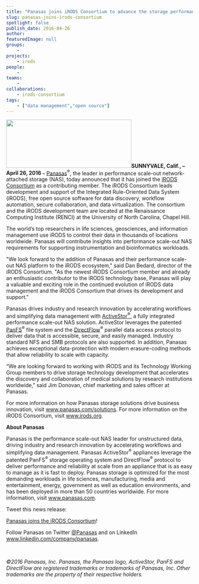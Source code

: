 ```yaml
---
title: "Panasas joins iRODS Consortium to advance the storage performance needs of life science markets"
slug: panasas-joins-irods-consortium
spotlight: false
publish_date: 2016-04-26
author: 
featuredImage: null
groups:
    - 
projects:
    - irods
people:
    - 
teams: 
    - 
collaborations:
    - irods-consortium
tags:
    - ["data management","open source"]
---
```

<strong><img class="alignleft size-full wp-image-15403" src="http://renci.org/wp-content/uploads/2016/04/panasas.png" alt="" width="338" height="130" />SUNNYVALE, Calif., – April 26, 2016 </strong>– <a href="http://www.panasas.com/" target="_blank">Panasas</a><sup>®</sup>, the leader in performance scale-out network-attached storage (NAS), today announced that it has joined the <a href="http://irods.org/" target="_blank">iRODS Consortium</a> as a contributing member. The iRODS Consortium leads development and support of the Integrated Rule-Oriented Data System (iRODS), free open source software for data discovery, workflow automation, secure collaboration, and data virtualization. The consortium and the iRODS development team are located at the Renaissance Computing Institute (RENCI) at the University of North Carolina, Chapel Hill.

<!--more-->

The world’s top researchers in life sciences, geosciences, and information management use iRODS to control their data in thousands of locations worldwide. Panasas will contribute insights into performance scale-out NAS requirements for supporting instrumentation and bioinformatics workloads.

"We look forward to the addition of Panasas and their performance scale-out NAS platform to the iRODS ecosystem," said Dan Bedard, director of the iRODS Consortium. "As the newest iRODS Consortium member and already an enthusiastic contributor to the iRODS technology base, Panasas will play a valuable and exciting role in the continued evolution of iRODS data management and the iRODS Consortium that drives its development and support."

Panasas drives industry and research innovation by accelerating workflows and simplifying data management with <a href="http://www.panasas.com/products/activestor-16-18" target="_blank">ActiveStor<sup>®</sup></a>, a fully integrated performance scale-out NAS solution. ActiveStor leverages the patented <a href="http://www.panasas.com/products/panfs" target="_blank">PanFS</a><sup>®</sup> file system and the <a href="http://www.panasas.com/products/panfs/network-protocols" target="_blank">DirectFlow</a><sup>®</sup> parallel data access protocol to deliver data that is accessible, secure, and easily managed. Industry standard NFS and SMB protocols are also supported. In addition, Panasas achieves exceptional data-protection with modern erasure-coding methods that allow reliability to scale with capacity.

“We are looking forward to working with iRODS and its Technology Working Group members to drive storage technology development that accelerates the discovery and collaboration of medical solutions by research institutions worldwide,” said Jim Donovan, chief marketing and sales officer at Panasas.

For more information on how Panasas storage solutions drive business innovation, visit <a href="http://www.panasas.com/solutions" target="_blank">www.panasas.com/solutions</a>. For more information on the iRODS Consortium, visit <a href="http://www.irods.org" target="_blank">www.irods.org</a>.

<strong>About Panasas</strong>

Panasas is the performance scale-out NAS leader for unstructured data, driving industry and research innovation by accelerating workflows and simplifying data management. Panasas ActiveStor<sup>®</sup> appliances leverage the patented PanFS<sup>®</sup> storage operating system and DirectFlow<sup>®</sup> protocol to deliver performance and reliability at scale from an appliance that is as easy to manage as it is fast to deploy. Panasas storage is optimized for the most demanding workloads in life sciences, manufacturing, media and entertainment, energy, government as well as education environments, and has been deployed in more than 50 countries worldwide. For more information, visit <a href="http://www.panasas.com" target="_blank">www.panasas.com</a>.

Tweet this news release:

<a href="https://www.panasas.com/press/panasas-joins-irods-consortium-advance-storage-performance-needs-life-sciences-markets/" target="_blank">Panasas joins the iRODS Consortium</a>!

Follow Panasas on Twitter <a href="https://twitter.com/Panasas" target="_blank">@Panasas</a> and on LinkedIn www.linkedin.com/company/panasas.

&nbsp;

<em>©2016 Panasas, Inc. Panasas, the Panasas logo, ActiveStor, PanFS and DirectFlow are registered trademarks or trademarks of Panasas, Inc. Other trademarks are the property of their respective holders.</em>
